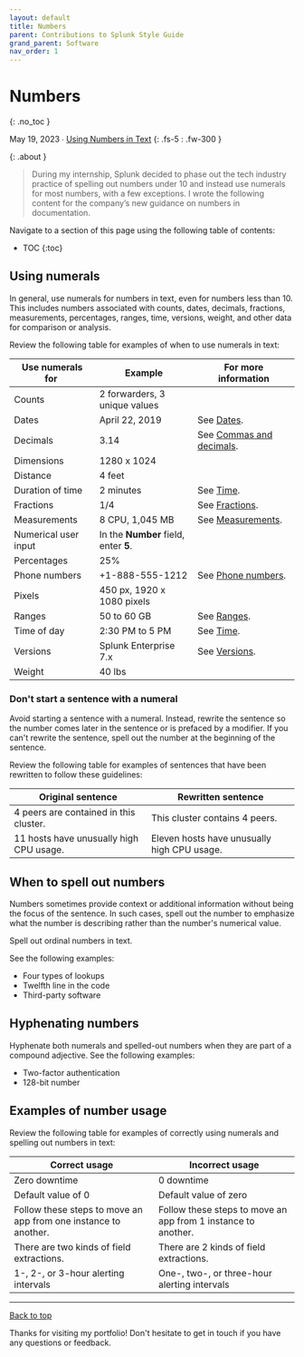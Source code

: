 ```yaml
---
layout: default
title: Numbers
parent: Contributions to Splunk Style Guide
grand_parent: Software
nav_order: 1
---
```


# Numbers
{: .no_toc }

May 19, 2023 ∙ [Using Numbers in Text](https://docs.splunk.com/Documentation/StyleGuide/current/StyleGuide/Numbersornumerals#Examples_of_number_usage)
{: .fs-5 : .fw-300 }

{: .about }
> During my internship, Splunk decided to phase out the tech industry practice of spelling out numbers under 10 and instead use numerals for most numbers, with a few exceptions. I wrote the following content for the company’s new guidance on numbers in documentation.

Navigate to a section of this page using the following table of contents:

- TOC
{:toc}

## Using numerals

In general, use numerals for numbers in text, even for numbers less than 10. This includes numbers associated with counts, dates, decimals, fractions, measurements, percentages, ranges, time, versions, weight, and other data for comparison or analysis.

Review the following table for examples of when to use numerals in text:

| Use numerals for  | Example | For more information |
| --- | --- | --- |
| Counts | 2 forwarders, 3 unique values |   |
| Dates | April 22, 2019 | See [Dates](http://docs.splunk.com/Documentation/StyleGuide/current/StyleGuide/Dates). |
| Decimals | 3.14 | See [Commas and decimals](http://docs.splunk.com/Documentation/StyleGuide/current/StyleGuide/Decimals). |
| Dimensions | 1280 x 1024 |   |
| Distance | 4 feet |   |
| Duration of time | 2 minutes | See [Time](http://docs.splunk.com/Documentation/StyleGuide/current/StyleGuide/Time). |
| Fractions | 1/4 | See [Fractions](http://docs.splunk.com/Documentation/StyleGuide/current/StyleGuide/Fractions). |
| Measurements | 8 CPU, 1,045 MB | See [Measurements](http://docs.splunk.com/Documentation/StyleGuide/current/StyleGuide/Measurements). |
| Numerical user input | In the **Number** field, enter **5**. |   |
| Percentages | 25% |   |
| Phone numbers | +1-888-555-1212 | See [Phone numbers](http://docs.splunk.com/Documentation/StyleGuide/current/StyleGuide/Phonenumbers). |
| Pixels | 450 px, 1920 x 1080 pixels |   |
| Ranges | 50 to 60 GB | See [Ranges](http://docs.splunk.com/Documentation/StyleGuide/current/StyleGuide/Ranges). |
| Time of day | 2:30 PM to 5 PM | See [Time](http://docs.splunk.com/Documentation/StyleGuide/current/StyleGuide/Time). |
| Versions | Splunk Enterprise 7.x | See [Versions](http://docs.splunk.com/Documentation/StyleGuide/current/StyleGuide/Versions). |
| Weight | 40 lbs |   |

### Don't start a sentence with a numeral

Avoid starting a sentence with a numeral. Instead, rewrite the sentence so the number comes later in the sentence or is prefaced by a modifier. If you can't rewrite the sentence, spell out the number at the beginning of the sentence.

Review the following table for examples of sentences that have been rewritten to follow these guidelines:

| Original sentence | Rewritten sentence |
| --- | --- |
| 4 peers are contained in this cluster. | This cluster contains 4 peers. |
| 11 hosts have unusually high CPU usage. | Eleven hosts have unusually high CPU usage. |

## When to spell out numbers

Numbers sometimes provide context or additional information without being the focus of the sentence. In such cases, spell out the number to emphasize what the number is describing rather than the number's numerical value.

Spell out ordinal numbers in text.

See the following examples:

*   Four types of lookups
*   Twelfth line in the code
*   Third-party software

## Hyphenating numbers

Hyphenate both numerals and spelled-out numbers when they are part of a compound adjective. See the following examples:

*   Two-factor authentication
*   128-bit number

## Examples of number usage

Review the following table for examples of correctly using numerals and spelling out numbers in text:

| Correct usage | Incorrect usage |
| --- | --- |
| Zero downtime | 0 downtime |
| Default value of 0 | Default value of zero |
| Follow these steps to move an app from one instance to another. | Follow these steps to move an app from 1 instance to another. |
| There are two kinds of field extractions. | There are 2 kinds of field extractions. |
| 1-, 2-, or 3-hour alerting intervals | One-, two-, or three-hour alerting intervals |

---

[Back to top](#top)

Thanks for visiting my portfolio! Don't hesitate to get in touch if you have any questions or feedback.
